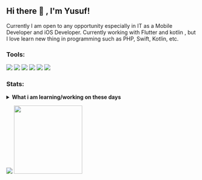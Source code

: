 ## Hi there 👋 , I'm Yusuf!
Currently I am open to any opportunity especially in IT as a Mobile Developer and iOS Developer. 
Currently working with Flutter and kotlin , but I love learn new thing in programming such as PHP, Swift, Kotlin, etc.  

### Tools:
<p>
    <img src="https://img.shields.io/badge/OS-MacOS-blue?&logo=apple" />
    <img src="https://img.shields.io/badge/Code-flutter-blue?&logo=android" />
    <img src="https://img.shields.io/badge/Code-flutter-blue?&logo=apple" />
        <img src="https://img.shields.io/badge/IDE-Xcode-blue?&logo=xcode" />
    <img src="https://img.shields.io/badge/Text%20Editor-Visual%20Studio%20Code-blue?&logo=visual%20studio%20code&logoColor=blue" />
     <img src="https://gpvc.arturio.dev/MYusufEfendi" />

</p>
 
### Stats:
<details>
 <summary><strong>What i am learning/working on these days</strong></summary>
    - 🔭 I’m currently working on ... </br>
    - 🌱 I’m currently learning FLutter, Atomic design and responsive layout </br>
    - 👯 I’m looking to collaborate on ... </br>
    - 🤔 I’m looking for help with ... </br>
    - 🔭 I’m currently working on RPA </br>
    - 👯 I’m looking to collaborate on Automation Project, Mobile Apps. </br>
    - 🤔 I’m looking for help with master of programming. hehe </br>
    - 💬 Ask me about anything.</br>
    - 📫 How to reach me: <a href="mailto:yusuf4587@gmail.com">Email me!</a>  </br>
    - 😄 Pronouns: He/Him </br> 
</details>
<p>
    <img src="https://github-readme-stats.vercel.app/api?username=MyusufEfendi&hide=contribs,prs&show_icons=true&hide_border=true&title_color=000" />
    <img src="https://github-readme-stats.vercel.app/api/top-langs/?username=MyusufEfendi&layout=compact" height=180 />
</p>
